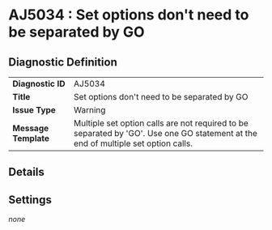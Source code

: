 # AJ5034 : Set options don't need to be separated by GO

## Diagnostic Definition

<table>
  <tr>
    <td class="header"><b>Diagnostic ID</b></td>
    <td>AJ5034</td>
  </tr>
  <tr>
    <td class="header"><b>Title</b></td>
    <td>Set options don't need to be separated by GO</td>
  </tr>
  <tr>
    <td class="header"><b>Issue Type</b></td>
    <td>Warning</td>
  </tr>
  <tr>
    <td class="header"><b>Message Template</b></td>
    <td>Multiple set option calls are not required to be separated by 'GO'. Use one GO statement at the end  of multiple set option calls.</td>
  </tr>
  
</table>

## Details



## Settings

*none*

